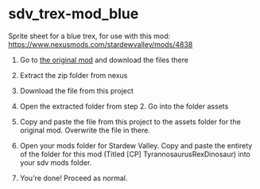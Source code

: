 # sdv_trex-mod_blue
Sprite sheet for a blue trex, for use with this mod: https://www.nexusmods.com/stardewvalley/mods/4838

1. Go to [the original mod](https://www.nexusmods.com/stardewvalley/mods/4838) and download the files there

2. Extract the zip folder from nexus

3. Download the file from this project

3. Open the extracted folder from step 2. Go into the folder assets

5. Copy and paste the file from this project to the assets folder for the original mod. Overwrite the file in there.

5. Open your mods folder for Stardew Valley. Copy and paste the entirety of the folder for this mod (Titled [CP] TyrannosaurusRexDinosaur) into your sdv mods folder.

7. You're done! Proceed as normal.
